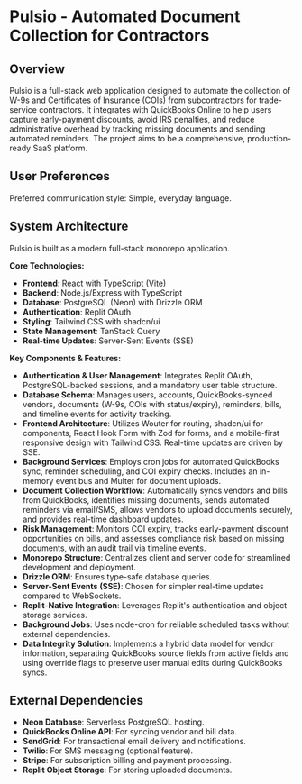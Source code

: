 # Pulsio - Automated Document Collection for Contractors

## Overview
Pulsio is a full-stack web application designed to automate the collection of W-9s and Certificates of Insurance (COIs) from subcontractors for trade-service contractors. It integrates with QuickBooks Online to help users capture early-payment discounts, avoid IRS penalties, and reduce administrative overhead by tracking missing documents and sending automated reminders. The project aims to be a comprehensive, production-ready SaaS platform.

## User Preferences
Preferred communication style: Simple, everyday language.

## System Architecture
Pulsio is built as a modern full-stack monorepo application.

**Core Technologies:**
- **Frontend**: React with TypeScript (Vite)
- **Backend**: Node.js/Express with TypeScript
- **Database**: PostgreSQL (Neon) with Drizzle ORM
- **Authentication**: Replit OAuth
- **Styling**: Tailwind CSS with shadcn/ui
- **State Management**: TanStack Query
- **Real-time Updates**: Server-Sent Events (SSE)

**Key Components & Features:**
-   **Authentication & User Management**: Integrates Replit OAuth, PostgreSQL-backed sessions, and a mandatory user table structure.
-   **Database Schema**: Manages users, accounts, QuickBooks-synced vendors, documents (W-9s, COIs with status/expiry), reminders, bills, and timeline events for activity tracking.
-   **Frontend Architecture**: Utilizes Wouter for routing, shadcn/ui for components, React Hook Form with Zod for forms, and a mobile-first responsive design with Tailwind CSS. Real-time updates are driven by SSE.
-   **Background Services**: Employs cron jobs for automated QuickBooks sync, reminder scheduling, and COI expiry checks. Includes an in-memory event bus and Multer for document uploads.
-   **Document Collection Workflow**: Automatically syncs vendors and bills from QuickBooks, identifies missing documents, sends automated reminders via email/SMS, allows vendors to upload documents securely, and provides real-time dashboard updates.
-   **Risk Management**: Monitors COI expiry, tracks early-payment discount opportunities on bills, and assesses compliance risk based on missing documents, with an audit trail via timeline events.
-   **Monorepo Structure**: Centralizes client and server code for streamlined development and deployment.
-   **Drizzle ORM**: Ensures type-safe database queries.
-   **Server-Sent Events (SSE)**: Chosen for simpler real-time updates compared to WebSockets.
-   **Replit-Native Integration**: Leverages Replit's authentication and object storage services.
-   **Background Jobs**: Uses node-cron for reliable scheduled tasks without external dependencies.
-   **Data Integrity Solution**: Implements a hybrid data model for vendor information, separating QuickBooks source fields from active fields and using override flags to preserve user manual edits during QuickBooks syncs.

## External Dependencies
-   **Neon Database**: Serverless PostgreSQL hosting.
-   **QuickBooks Online API**: For syncing vendor and bill data.
-   **SendGrid**: For transactional email delivery and notifications.
-   **Twilio**: For SMS messaging (optional feature).
-   **Stripe**: For subscription billing and payment processing.
-   **Replit Object Storage**: For storing uploaded documents.